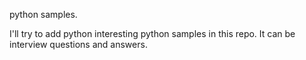 python samples.

I'll try to add python interesting python samples in this repo. It can be interview questions and answers.
